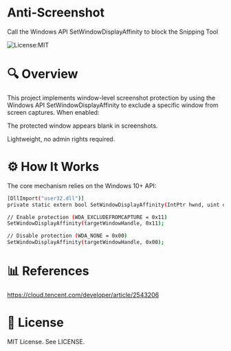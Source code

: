 # Anti-Screenshot
Call the Windows API SetWindowDisplayAffinity to block the Snipping Tool

![License:MIT](https://img.shields.io/badge/License-MIT-blue.svg)

# 🔍 Overview
This project implements window-level screenshot protection by using the Windows API SetWindowDisplayAffinity to exclude a specific window from screen captures. When enabled:

The protected window appears blank in screenshots.

Lightweight, no admin rights required.

# ⚙️ How It Works
The core mechanism relies on the Windows 10+ API:
```sh
[DllImport("user32.dll")]
private static extern bool SetWindowDisplayAffinity(IntPtr hwnd, uint dwAffinity);

// Enable protection (WDA_EXCLUDEFROMCAPTURE = 0x11)
SetWindowDisplayAffinity(targetWindowHandle, 0x11);

// Disable protection (WDA_NONE = 0x00)
SetWindowDisplayAffinity(targetWindowHandle, 0x00);

```

# 📊 References
https://cloud.tencent.com/developer/article/2543206

# 📜 License
MIT License. See LICENSE.
